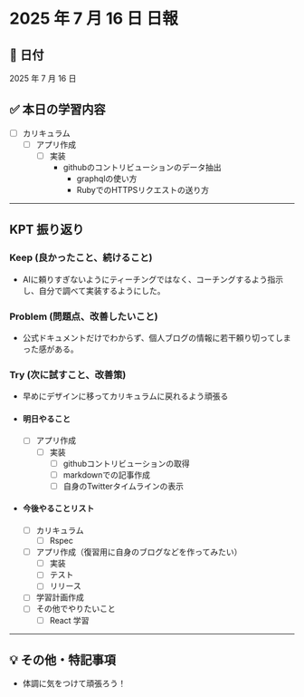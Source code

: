 # 2025 年 7 月 16 日 日報

## 📅 日付

2025 年 7 月 16 日

## ✅ 本日の学習内容

- [ ] カリキュラム
  - [ ] アプリ作成
    - [ ] 実装
      - githubのコントリビューションのデータ抽出
        - graphqlの使い方
        - RubyでのHTTPSリクエストの送り方

---

## KPT 振り返り

### Keep (良かったこと、続けること)

- AIに頼りすぎないようにティーチングではなく、コーチングするよう指示し、自分で調べて実装するようにした。

### Problem (問題点、改善したいこと)

- 公式ドキュメントだけでわからず、個人ブログの情報に若干頼り切ってしまった感がある。

### Try (次に試すこと、改善策)

- 早めにデザインに移ってカリキュラムに戻れるよう頑張る

- #### 明日やること

  - [ ] アプリ作成
    - [ ] 実装
      - [ ] githubコントリビューションの取得
      - [ ] markdownでの記事作成
      - [ ] 自身のTwitterタイムラインの表示

- #### 今後やることリスト
  - [ ] カリキュラム
    - [ ] Rspec
  - [ ] アプリ作成（復習用に自身のブログなどを作ってみたい）
    - [ ] 実装
    - [ ] テスト
    - [ ] リリース
  - [ ] 学習計画作成
  - [ ] その他でやりたいこと
    - [ ] React 学習

---

## 💡 その他・特記事項
- 体調に気をつけて頑張ろう！
